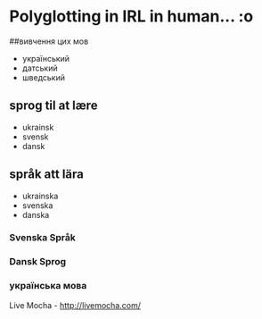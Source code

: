 # Polyglotting in IRL in human...  :o

##вивчення цих мов
* український
* датський
* шведський

## sprog til at lære
* ukrainsk
* svensk
* dansk

## språk att lära
* ukrainska
* svenska
* danska

### Svenska Språk

### Dansk Sprog

### українська мова




Live Mocha - http://livemocha.com/
